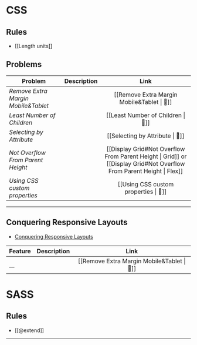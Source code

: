 # CSS

## Rules

- [[Length units]]

## Problems

| Problem                             | Description |                                                         Link                                                         |
| ----------------------------------- | ----------- | :------------------------------------------------------------------------------------------------------------------: |
| _Remove Extra Margin Mobile&Tablet_ |             |                                     [[Remove Extra Margin Mobile&Tablet \| 🌹]]                                      |
| _Least Number of Children_          |             |                                          [[Least Number of Children \| 🌹]]                                          |
| _Selecting by Attribute_            |             |                                           [[Selecting by Attribute \| 🌹]]                                           |
| _Not Overflow From Parent Height_   |             | [[Display Grid#Not Overflow From Parent Height \| Grid]] or [[Display Grid#Not Overflow From Parent Height \| Flex]] |
| _Using CSS custom properties_       |             |                                        [[Using CSS custom properties \| 🌹]]                                         |

---

## Conquering Responsive Layouts

- [Conquering Responsive Layouts](https://courses.kevinpowell.co/view/courses/conquering-responsive-layouts)

| Feature | Description |                    Link                     |
| ------- | ----------- | :-----------------------------------------: |
| \_\_    |             | [[Remove Extra Margin Mobile&Tablet \| 🌹]] |

# SASS

## Rules

- [[@extend]]

---
